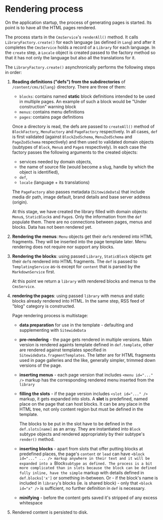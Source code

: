 # Rendering process

On the application startup, the process of generating pages is started. Its point is to have all the HTML pages rendered.

The process starts in the `CmsService`'s `renderAll()` method. It calls `LibraryFactory.create()` for each language (as defined in `Lang`) and after it completes the `CmsService` holds a record of a `Library` for each language. In the `create` step, a `Locale` object is created passed to the factory method so that it has not only the language but also all the translations for it.

The `LibraryFactory.create()` asynchronically performs the following steps in order:

1. **Reading definitions ("defs") from the subdirectories** of `/content/cms/${lang}` directory. There are three of them:
    - `blocks`: contains named **static** block definitions intended to be used in multiple pages. An example of such a block would be "Under construction" warning block
    - `menus`: contains menu definitions
    - `pages`: contains page definitions

   Once a directory is read, the defs are passed to `createAll()` method of `BlockFactory`, `MenuFactory` and `PageFactory` respectively. In all cases, `def` is first validated (against `BlockZodSchema`, `MenuZodSchema` and `PageZodSchema` respectively) and then used to validated domain objects (subtypes of `Block`, `Menu`s and `Page`s respectively). In each case the factory passes the following arguments to the created objects:
    - services needed by domain objects,
    - the name of source file (would become a slug, handle by which the object is identified),
    - `def`,
    - `locale` (language + its translations)

   The `PageFactory` also passes metadata (`SitewideData`) that include media dir path, image default, brand details and base server address (origin).

   At this stage, we have created the library filled with domain objects: `Menu`s, `StaticBlock`s and `Page`s. Only the information from the `def` populate them. There are no connections between pages, menus and blocks. Data has not been rendered yet.

2. **Rendering the menus**: `Menu` objects get their `def`s rendered into HTML fragments. They will be inserted into the page template later. Menu rendering does not require nor support any blocks.

3. **Rendering the blocks**: using passed `Library`, `StaticBlock` objects get their `def`s rendered into HTML fragments. The `def` is passed to `TemplatingService` as-is except for `content` that is parsed by the `MarkdownService` first.

    At this point we return a `library` with rendered blocks and menus to the `CmsService`.

4. **rendering the pages**: using passed `library` with menus and static blocks already rendered into HTML. In the same step, RSS feed of "blog" category is constructed. 
   
   Page rendering process is multistage:
   - **data preparation** for use in the template - defaulting and supplementing with `SitewideData`
   - **pre-rendering** - the page gets rendered in multiple versions. Main version is rendered againts template defined in `def.template`, other are rendered against templates specified in `SitewideData.fragmentTemplates`. The latter are for HTML fragments used in page galleries and the like, generally simpler, trimmed down versions of the page.
   - **inserting menus** - each page version that includes `<menu id="..." />` markup has the corresponding rendered menu inserted from the `library`
   - **filling the slots** - if the page version includes `<slot id="..." />` markup, it gets expanded into slots. A **slot** is predefined, named place on the page that can host blocks. It can be any place in the HTML tree, not only content region but must be defined in the template.

     The blocks to be put in the slot have to be defined in the `def.slots[name]` as an array. They are instantiated into `Block` subtype objects and rendered appropriately by their subtype's `render()` method.
   - **inserting blocks** - apart from slots that offer putting blocks at predefined places, the page's `content` or `lead` can have `<block id="..." ... /> markup anywhere in their text and it will be expanded into a `Block` subtype as defined. The process is a bit more complicated than in slots because the block can be defined fully inline, have the simple `<block id="x" /> markup with details defined in `def.blocks['x']` or something in-between. Or - if the block's name is included in `library`'s blocks (ie. is shared block) - only that `<block id="x" />` is sufficient, no further definition in `def` is necessary.
   - **minifying** - before the content gets saved it's stripped of any excess whitespace

5. Rendered content is persisted to disk. 